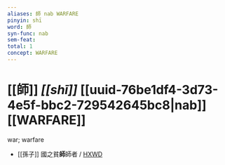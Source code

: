 ```yaml
---
aliases: 師 nab WARFARE
pinyin: shī
word: 師
syn-func: nab
sem-feat: 
total: 1
concept: WARFARE 
---
```

# [[師]] *[[shī]]*  [[uuid-76be1df4-3d73-4e5f-bbc2-729542645bc8|nab]] [[WARFARE]]
war; warfare
 - [[孫子]] 國之貧**師**師者 / [HXWD](https://hxwd.org/textview.html?location=KR3b0003_tls_002-3a.2)